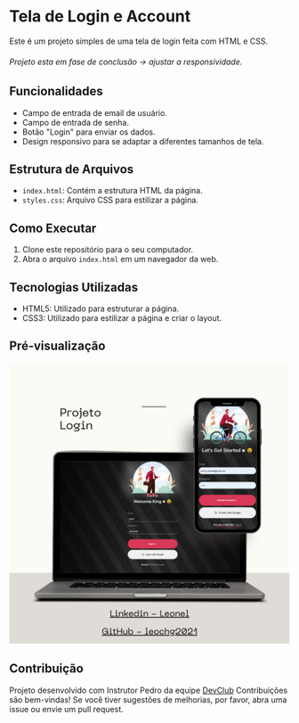 <h1> Tela de Login e Account</h1>
Este é um projeto simples de uma tela de login feita com HTML e CSS.<br>
<h6>Projeto esta em fase de conclusão -> ajustar a responsividade.</h6>

## Funcionalidades

- Campo de entrada de email de usuário.
- Campo de entrada de senha.
- Botão "Login" para enviar os dados.
- Design responsivo para se adaptar a diferentes tamanhos de tela.

## Estrutura de Arquivos

- `index.html`: Contém a estrutura HTML da página.
- `styles.css`: Arquivo CSS para estilizar a página.

## Como Executar

1. Clone este repositório para o seu computador.
2. Abra o arquivo `index.html` em um navegador da web.

## Tecnologias Utilizadas

- HTML5: Utilizado para estruturar a página.
- CSS3: Utilizado para estilizar a página e criar o layout.

## Pré-visualização

<img src="https://github.com/leochg2021/Proj_logins/blob/main/img/Mockup_Login.png?raw=true"> <br>


## Contribuição
<ha>Projeto desenvolvido com Instrutor Pedro da equipe <a href="https://rodolfomori.com.br/devClub">DevClub</a></h2>
Contribuições são bem-vindas! Se você tiver sugestões de melhorias, por favor, abra uma issue ou envie um pull request.
